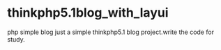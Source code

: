 # thinkphp5.1blog_with_layui
php simple blog
just a simple thinkphp5.1 blog project.write the code for study.
